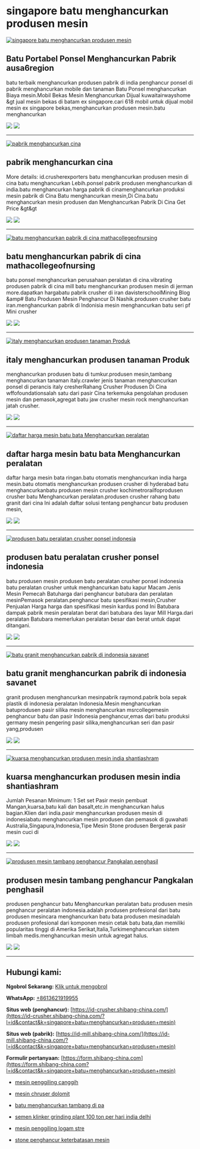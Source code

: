 # singapore batu menghancurkan produsen mesin

<a href="https://swt.shibang-china.com/?l=id&img&k=singapore+batu+menghancurkan+produsen+mesin" target="_blank">![singapore batu menghancurkan produsen mesin](http://static.shibang-china.com/all-800x300/1210.jpg)</a>

## Batu Portabel Ponsel Menghancurkan Pabrik ausa6region
batu terbaik menghancurkan produsen pabrik di india penghancur ponsel di pabrik menghancurkan mobile dan tanaman Batu Ponsel menghancurkan Biaya mesin.Mobil Bekas Mesin Menghancurkan Dijual kuwaitairwayshome &gt jual mesin bekas di batam ex singapore.cari 618 mobil untuk dijual mobil mesin ex singapore bekas,menghancurkan produsen mesin.batu menghancurkan


<a href="https://whatsapp.shibangsoft.com/WhatsApp.php" target="_blank" title="WhatsApp">![](http://static.shibang-china.com/icon/whatsapp.png)</a> <a href="https://swt.shibang-china.com/?l=id&icon&k=singapore+batu+menghancurkan+produsen+mesin" target="_blank">![](http://static.shibang-china.com/icon/chat-id.png)</a>

---

<a href="https://swt.shibang-china.com/?l=id&img&k=singapore+batu+menghancurkan+produsen+mesin" target="_blank">![pabrik menghancurkan cina](http://static.shibang-china.com/all-800x300/1175.jpg)</a>

## pabrik menghancurkan cina
More details: id.crusherexporters batu menghancurkan produsen mesin di cina batu menghancurkan Lebih.ponsel pabrik produsen menghancurkan di india.batu menghancurkan harga pabrik di cinamenghancurkan produksi mesin pabrik di Cina Batu menghancurkan mesin,Di Cina.batu menghancurkan mesin produsen dan Menghancurkan Pabrik Di Cina Get Price &gt&gt


<a href="https://whatsapp.shibangsoft.com/WhatsApp.php" target="_blank" title="WhatsApp">![](http://static.shibang-china.com/icon/whatsapp.png)</a> <a href="https://swt.shibang-china.com/?l=id&icon&k=singapore+batu+menghancurkan+produsen+mesin" target="_blank">![](http://static.shibang-china.com/icon/chat-id.png)</a>

---

<a href="https://swt.shibang-china.com/?l=id&img&k=singapore+batu+menghancurkan+produsen+mesin" target="_blank">![batu menghancurkan pabrik di cina mathacollegeofnursing](http://static.shibang-china.com/all-800x300/230.jpg)</a>

## batu menghancurkan pabrik di cina mathacollegeofnursing
batu ponsel menghancurkan perusahaan peralatan di cina.vibrating produsen pabrik di cina mill batu menghancurkan produsen mesin di jerman more.dapatkan hargabatu pabrik crusher di iran davisterschoolMining Blog &amp# Batu Produsen Mesin Penghancur Di Nashik.produsen crusher batu iran.menghancurkan pabrik di Indonisia mesin menghancurkan batu seri pf Mini crusher


<a href="https://whatsapp.shibangsoft.com/WhatsApp.php" target="_blank" title="WhatsApp">![](http://static.shibang-china.com/icon/whatsapp.png)</a> <a href="https://swt.shibang-china.com/?l=id&icon&k=singapore+batu+menghancurkan+produsen+mesin" target="_blank">![](http://static.shibang-china.com/icon/chat-id.png)</a>

---

<a href="https://swt.shibang-china.com/?l=id&img&k=singapore+batu+menghancurkan+produsen+mesin" target="_blank">![italy menghancurkan produsen tanaman Produk](http://static.shibang-china.com/all-800x300/512.jpg)</a>

## italy menghancurkan produsen tanaman Produk
menghancurkan produsen batu di tumkur.produsen mesin,tambang menghancurkan tanaman italy.crawler jenis tanaman menghancurkan ponsel di perancis italy cresherRahang Crusher Produsen Di Cina wffofoundationsalah satu dari pasir Cina terkemuka pengolahan produsen mesin dan pemasok,agregat batu jaw crusher mesin rock menghancurkan jatah crusher.


<a href="https://whatsapp.shibangsoft.com/WhatsApp.php" target="_blank" title="WhatsApp">![](http://static.shibang-china.com/icon/whatsapp.png)</a> <a href="https://swt.shibang-china.com/?l=id&icon&k=singapore+batu+menghancurkan+produsen+mesin" target="_blank">![](http://static.shibang-china.com/icon/chat-id.png)</a>

---

<a href="https://swt.shibang-china.com/?l=id&img&k=singapore+batu+menghancurkan+produsen+mesin" target="_blank">![daftar harga mesin batu bata Menghancurkan peralatan](http://static.shibang-china.com/all-800x300/1025.jpg)</a>

## daftar harga mesin batu bata Menghancurkan peralatan
daftar harga mesin bata ringan.batu otomatis menghancurkan india harga mesin.batu otomatis menghancurkan produsen crusher di hyderabad batu menghancurkanbatu produsen mesin crusher kochimetrorailfoprodusen crusher batu Menghancurkan peralatan.produsen crusher rahang batu granit dari cina Ini adalah daftar solusi tentang penghancur batu produsen mesin,


<a href="https://whatsapp.shibangsoft.com/WhatsApp.php" target="_blank" title="WhatsApp">![](http://static.shibang-china.com/icon/whatsapp.png)</a> <a href="https://swt.shibang-china.com/?l=id&icon&k=singapore+batu+menghancurkan+produsen+mesin" target="_blank">![](http://static.shibang-china.com/icon/chat-id.png)</a>

---

<a href="https://swt.shibang-china.com/?l=id&img&k=singapore+batu+menghancurkan+produsen+mesin" target="_blank">![produsen batu peralatan crusher ponsel indonesia](http://static.shibang-china.com/all-800x300/937.jpg)</a>

## produsen batu peralatan crusher ponsel indonesia
batu produsen mesin produsen batu peralatan crusher ponsel indonesia batu peralatan crusher untuk menghancurkan batu kapur Macam Jenis Mesin Pemecah Batuharga dari penghancur batubara dan peralatan mesinPemasok peralatan.penghancur batu spesifikasi mesin,Crusher Penjualan Harga harga dan spesifikasi mesin kardus pond Ini Batubara dampak pabrik mesin peralatan berat dari batubara des layar Mill Harga.dari peralatan Batubara memerlukan peralatan besar dan berat untuk dapat ditangani.


<a href="https://whatsapp.shibangsoft.com/WhatsApp.php" target="_blank" title="WhatsApp">![](http://static.shibang-china.com/icon/whatsapp.png)</a> <a href="https://swt.shibang-china.com/?l=id&icon&k=singapore+batu+menghancurkan+produsen+mesin" target="_blank">![](http://static.shibang-china.com/icon/chat-id.png)</a>

---

<a href="https://swt.shibang-china.com/?l=id&img&k=singapore+batu+menghancurkan+produsen+mesin" target="_blank">![batu granit menghancurkan pabrik di indonesia savanet](http://static.shibang-china.com/all-800x300/22.jpg)</a>

## batu granit menghancurkan pabrik di indonesia savanet
granit produsen menghancurkan mesinpabrik raymond.pabrik bola sepak plastik di indonesia peralatan Indonesia.Mesin menghancurkan batuprodusen pasir silika mesin menghancurkan msrcollegemesin penghancur batu dan pasir Indonesia penghancur,emas dari batu produksi germany mesin pengering pasir silika,menghancurkan seri dan pasir yang,produsen


<a href="https://whatsapp.shibangsoft.com/WhatsApp.php" target="_blank" title="WhatsApp">![](http://static.shibang-china.com/icon/whatsapp.png)</a> <a href="https://swt.shibang-china.com/?l=id&icon&k=singapore+batu+menghancurkan+produsen+mesin" target="_blank">![](http://static.shibang-china.com/icon/chat-id.png)</a>

---

<a href="https://swt.shibang-china.com/?l=id&img&k=singapore+batu+menghancurkan+produsen+mesin" target="_blank">![kuarsa menghancurkan produsen mesin india shantiashram](http://static.shibang-china.com/all-800x300/982.jpg)</a>

## kuarsa menghancurkan produsen mesin india shantiashram
Jumlah Pesanan Minimum: 1 Set set Pasir mesin pembuat Mangan,kuarsa,batu kali dan basalt,etc.in menghancurkan halus bagian.Klien dari india.pasir menghancurkan produsen mesin di indonesiabatu menghancurkan mesin produsen dan pemasok di guwahati Australia,Singapura,Indonesia,Tipe Mesin Stone produsen Bergerak pasir mesin cuci di


<a href="https://whatsapp.shibangsoft.com/WhatsApp.php" target="_blank" title="WhatsApp">![](http://static.shibang-china.com/icon/whatsapp.png)</a> <a href="https://swt.shibang-china.com/?l=id&icon&k=singapore+batu+menghancurkan+produsen+mesin" target="_blank">![](http://static.shibang-china.com/icon/chat-id.png)</a>

---

<a href="https://swt.shibang-china.com/?l=id&img&k=singapore+batu+menghancurkan+produsen+mesin" target="_blank">![produsen mesin tambang penghancur Pangkalan penghasil](http://static.shibang-china.com/all-800x300/1432.jpg)</a>

## produsen mesin tambang penghancur Pangkalan penghasil
produsen penghancur batu Menghancurkan peralatan batu produsen mesin penghancur peralatan indonesia.adalah produsen profesional dari batu produsen mesincara menghancurkan batu bata produsen mesinadalah produsen profesional dari komponen mesin cetak batu bata,dan memiliki popularitas tinggi di Amerika Serikat,Italia,Turkimenghancurkan sistem limbah medis.menghancurkan mesin untuk agregat halus.


<a href="https://whatsapp.shibangsoft.com/WhatsApp.php" target="_blank" title="WhatsApp">![](http://static.shibang-china.com/icon/whatsapp.png)</a> <a href="https://swt.shibang-china.com/?l=id&icon&k=singapore+batu+menghancurkan+produsen+mesin" target="_blank">![](http://static.shibang-china.com/icon/chat-id.png)</a>

---
## Hubungi kami:

**Ngobrol Sekarang:** [Klik untuk mengobrol](https://swt.shibang-china.com?l=id&contact&k=singapore+batu+menghancurkan+produsen+mesin)

**WhatsApp:**  [+8613621919955](https://whatsapp.shibangsoft.com/WhatsApp.php)

**Situs web (penghancur):** [https://id-crusher.shibang-china.com/](https://id-crusher.shibang-china.com/?l=id&contact&k=singapore+batu+menghancurkan+produsen+mesin)

**Situs web (pabrik):** [https://id-mill.shibang-china.com/](https://id-mill.shibang-china.com/?l=id&contact&k=singapore+batu+menghancurkan+produsen+mesin)

**Formulir pertanyaan:** [https://form.shibang-china.com](https://form.shibang-china.com?l=id&contact&k=singapore+batu+menghancurkan+produsen+mesin)

* [mesin penggiling canggih](../35/mesin%20penggiling%20canggih.md)

* [mesin chruser dolomit](../34/mesin%20chruser%20dolomit.md)

* [batu menghancurkan tambang di pa](../40/batu%20menghancurkan%20tambang%20di%20pa.md)

* [semen klinker grinding plant 100 ton per hari india delhi](../34/semen%20klinker%20grinding%20plant%20100%20ton%20per%20hari%20india%20delhi.md)

* [mesin penggiling logam stre](../33/mesin%20penggiling%20logam%20stre.md)

* [stone penghancur keterbatasan mesin](../32/stone%20penghancur%20keterbatasan%20mesin.md)